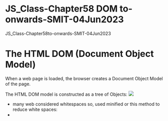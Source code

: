 # JS_Class-Chapter58 DOM to-onwards-SMIT-04Jun2023
JS_Class-Chapter58to-onwards-SMIT-04Jun2023

<h1>The HTML DOM (Document Object Model)</h1>
When a web page is loaded, the browser creates a Document Object Model of the page.

The HTML DOM model is constructed as a tree of Objects:
<img src="https://www.w3schools.com/js/pic_htmltree.gif">
* many web considered whitespaces so, used minified or this method to reduce white spaces:
* <html
        ><head
               ><title
                       >hfdhfkdjghhfd
  <\title>
          <h4></h4>

60. The DOM: Finding children
61. The DOM: Junk artifacts and nodeType
62. The DOM: More ways to target elements
63. The DOM: Getting a target's name
64. The DOM: Counting elements
65. The DOM: Attributes
66. The DOM: Attribute names and values
67. The DOM: Adding nodes
68. The DOM: Inserting nodes
          
         
         
<h1>Chapter: 69 Object</h1>
          update and create property
